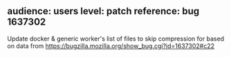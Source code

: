audience: users
level: patch
reference: bug 1637302
---
Update docker & generic worker's list of files to skip compression for based on data from https://bugzilla.mozilla.org/show_bug.cgi?id=1637302#c22
